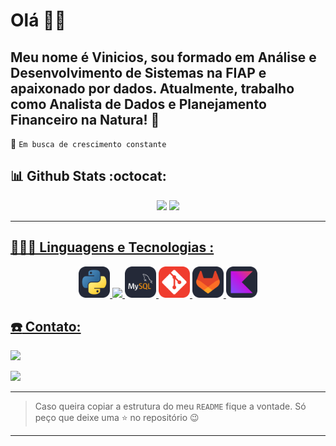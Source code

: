 <h1>Olá 👋🏽</h1> 
  
<h2> Meu nome é Vinicios, sou formado em Análise e Desenvolvimento de Sistemas na FIAP e apaixonado por dados. Atualmente, trabalho como Analista de Dados e Planejamento Financeiro na Natura! 💚
</h2> 

:rocket: `Em busca de crescimento constante`

## :bar_chart: Github Stats :octocat:

<div align="center"  style="display: inline_block">

<img  height="120em"  src="https://github-readme-stats.vercel.app/api/top-langs/?username=vvinicios&layout=compact&langs_count=8&theme=tokyonight"/>

<a  href="https://git.io/streak-stats">
<img  height="120em"  src="https://github-readme-streak-stats.herokuapp.com?user=vvinicios&theme=tokyonight"/>
  
</div>

---

## 🧑🏽‍💻 Linguagens e Tecnologias :

<p align="center">
  <img src = "https://github.com/tandpfun/skill-icons/blob/main/icons/Python-Dark.svg" width=50/>
  <img src = "https://github.com/tandpfun/skill-icons/blob/main/icons/ScikitLearn-Dark.svg" width=50/>
  <img src = "https://github.com/tandpfun/skill-icons/blob/main/icons/MySQL-Dark.svg" width=50/>
  <img src = "https://github.com/tandpfun/skill-icons/blob/main/icons/Git.svg" width=50/>
  <img src = "https://github.com/tandpfun/skill-icons/blob/main/icons/GitLab-Dark.svg" width=50/>
  <img src = "https://github.com/tandpfun/skill-icons/blob/main/icons/Kotlin-Dark.svg" width=50/>
  
</p>


## :phone: Contato:
 
<div>

<a  href  =  "mailto:viniciosramos0123@hotmail.com"><img  src="https://img.shields.io/badge/Hotmail-0078D4?style=for-the-badge&logo=microsoft-outlook&logoColor=black" target="_blank">

</a>
<a  href="https://www.linkedin.com/in/vinicios-ramos-68393618a"  target="_blank"><img  src="https://img.shields.io/badge/-LinkedIn-%230077B5?style=for-the-badge&logo=linkedin&logoColor=white"  target="_blank">
</a>

</div>

---
> Caso queira copiar a estrutura do meu `README` fique a vontade. Só peço que deixe uma :star: no repositório :wink:
---
